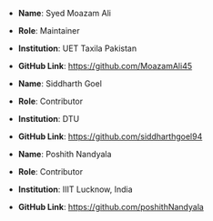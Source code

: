 - **Name**: Syed Moazam Ali
- **Role**: Maintainer
- **Institution**: UET Taxila Pakistan
- **GitHub Link**: https://github.com/MoazamAli45

- **Name**: Siddharth Goel
- **Role**: Contributor
- **Institution**: DTU
- **GitHub Link**: https://github.com/siddharthgoel94

- **Name**: Poshith Nandyala
- **Role**: Contributor
- **Institution**: IIIT Lucknow, India
- **GitHub Link**: https://github.com/poshithNandyala